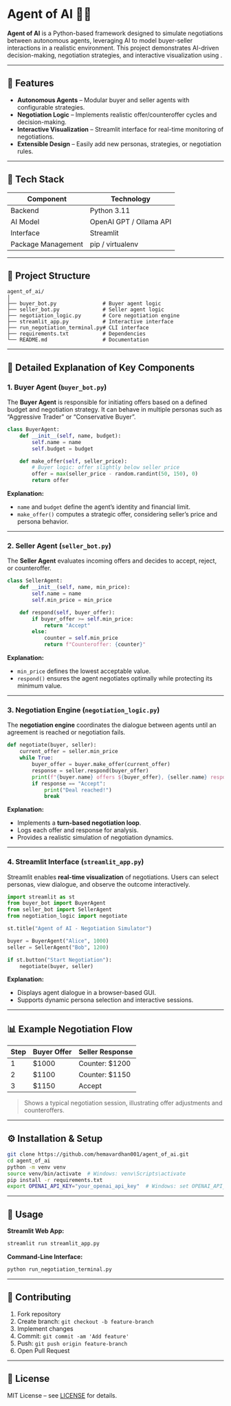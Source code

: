 # Agent of AI 🤖💼

**Agent of AI** is a Python-based framework designed to simulate negotiations between autonomous agents, leveraging AI to model buyer-seller interactions in a realistic environment. This project demonstrates AI-driven decision-making, negotiation strategies, and interactive visualization using .

---

## 🌟 Features

* **Autonomous Agents** – Modular buyer and seller agents with configurable strategies.
* **Negotiation Logic** – Implements realistic offer/counteroffer cycles and decision-making.
* **Interactive Visualization** – Streamlit interface for real-time monitoring of negotiations.
* **Extensible Design** – Easily add new personas, strategies, or negotiation rules.

---

## 🧰 Tech Stack

| Component          | Technology              |
| ------------------ | ----------------------- |
| Backend            | Python 3.11             |
| AI Model           | OpenAI GPT / Ollama API |
| Interface          | Streamlit               |
| Package Management | pip / virtualenv        |

---

## 📂 Project Structure

```
agent_of_ai/
│
├── buyer_bot.py               # Buyer agent logic
├── seller_bot.py              # Seller agent logic
├── negotiation_logic.py       # Core negotiation engine
├── streamlit_app.py           # Interactive interface
├── run_negotiation_terminal.py# CLI interface
├── requirements.txt           # Dependencies
└── README.md                  # Documentation
```

---

## 🧠 Detailed Explanation of Key Components

### 1. Buyer Agent (`buyer_bot.py`)

The **Buyer Agent** is responsible for initiating offers based on a defined budget and negotiation strategy. It can behave in multiple personas such as “Aggressive Trader” or “Conservative Buyer”.

```python
class BuyerAgent:
    def __init__(self, name, budget):
        self.name = name
        self.budget = budget

    def make_offer(self, seller_price):
        # Buyer logic: offer slightly below seller price
        offer = max(seller_price - random.randint(50, 150), 0)
        return offer
```

**Explanation:**

* `name` and `budget` define the agent’s identity and financial limit.
* `make_offer()` computes a strategic offer, considering seller’s price and persona behavior.

---

### 2. Seller Agent (`seller_bot.py`)

The **Seller Agent** evaluates incoming offers and decides to accept, reject, or counteroffer.

```python
class SellerAgent:
    def __init__(self, name, min_price):
        self.name = name
        self.min_price = min_price

    def respond(self, buyer_offer):
        if buyer_offer >= self.min_price:
            return "Accept"
        else:
            counter = self.min_price
            return f"Counteroffer: {counter}"
```

**Explanation:**

* `min_price` defines the lowest acceptable value.
* `respond()` ensures the agent negotiates optimally while protecting its minimum value.

---

### 3. Negotiation Engine (`negotiation_logic.py`)

The **negotiation engine** coordinates the dialogue between agents until an agreement is reached or negotiation fails.

```python
def negotiate(buyer, seller):
    current_offer = seller.min_price
    while True:
        buyer_offer = buyer.make_offer(current_offer)
        response = seller.respond(buyer_offer)
        print(f"{buyer.name} offers ${buyer_offer}, {seller.name} responds: {response}")
        if response == "Accept":
            print("Deal reached!")
            break
```

**Explanation:**

* Implements a **turn-based negotiation loop**.
* Logs each offer and response for analysis.
* Provides a realistic simulation of negotiation dynamics.

---

### 4. Streamlit Interface (`streamlit_app.py`)

Streamlit enables **real-time visualization** of negotiations. Users can select personas, view dialogue, and observe the outcome interactively.

```python
import streamlit as st
from buyer_bot import BuyerAgent
from seller_bot import SellerAgent
from negotiation_logic import negotiate

st.title("Agent of AI - Negotiation Simulator")

buyer = BuyerAgent("Alice", 1000)
seller = SellerAgent("Bob", 1200)

if st.button("Start Negotiation"):
    negotiate(buyer, seller)
```

**Explanation:**

* Displays agent dialogue in a browser-based GUI.
* Supports dynamic persona selection and interactive sessions.

---

## 📊 Example Negotiation Flow

| Step | Buyer Offer | Seller Response |
| ---- | ----------- | --------------- |
| 1    | \$1000      | Counter: \$1200 |
| 2    | \$1100      | Counter: \$1150 |
| 3    | \$1150      | Accept          |

> Shows a typical negotiation session, illustrating offer adjustments and counteroffers.

---

## ⚙️ Installation & Setup

```bash
git clone https://github.com/hemavardhan001/agent_of_ai.git
cd agent_of_ai
python -m venv venv
source venv/bin/activate  # Windows: venv\Scripts\activate
pip install -r requirements.txt
export OPENAI_API_KEY="your_openai_api_key"  # Windows: set OPENAI_API_KEY="..."
```

---

## 🚀 Usage

**Streamlit Web App:**

```bash
streamlit run streamlit_app.py
```

**Command-Line Interface:**

```bash
python run_negotiation_terminal.py
```

---

## 🎯 Contributing

1. Fork repository
2. Create branch: `git checkout -b feature-branch`
3. Implement changes
4. Commit: `git commit -am 'Add feature'`
5. Push: `git push origin feature-branch`
6. Open Pull Request

---

## 📄 License

MIT License – see [LICENSE](LICENSE) for details.




